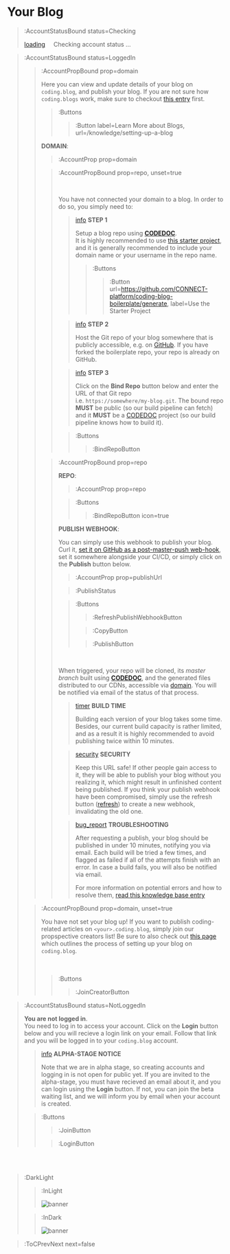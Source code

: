 # Your Blog

> :AccountStatusBound status=Checking
>
> [loading](:Loading (color=text)) &nbsp;&nbsp;&nbsp; Checking account status ...


> :AccountStatusBound status=LoggedIn
> > :AccountPropBound prop=domain
> > 
> > Here you can view and update details of your blog on `coding.blog`, and 
> > publish your blog. If you are not sure how `coding.blogs` work, make sure
> > to checkout [this entry](/knowledge/setting-up-a-blog) first.
> >
> > > :Buttons
> > > > :Button label=Learn More about Blogs, url=/knowledge/setting-up-a-blog
> >
> > **DOMAIN**:
> > > :AccountProp prop=domain
> >
> > > :AccountPropBound prop=repo, unset=true
> > > 
> > > <br>
> > > 
> > > You have not connected your domain to a blog. In order to do so, you simply need to:
> > > 
> > > > [info](:Icon (align=top)) **STEP 1**
> > > >
> > > > Setup a blog repo using [**CODEDOC**](https://codedoc.cc).\
> > > > It is highly recommended to use [this starter project](https://github.com/CONNECT-platform/coding-blog-boilerplate/generate),
> > > > and it is generally recommended to include your domain name or your username in the repo name.
> > > > > :Buttons
> > > > > > :Button url=https://github.com/CONNECT-platform/coding-blog-boilerplate/generate, label=Use the Starter Project
> > >
> > > > [info](:Icon (align=top)) **STEP 2**
> > > >
> > > > Host the Git repo of your blog somewhere that is publicly accessible, e.g. on [GitHub](https://github.com).
> > > > If you have forked the boilerplate repo, your repo is already on GitHub.
> > >
> > > > [info](:Icon (align=top)) **STEP 3**
> > > >
> > > > Click on the **Bind Repo** button below and enter the URL of that Git repo \
> > > > i.e. `https://somewhere/my-blog.git`. The bound repo **MUST** be public (so our build pipeline can fetch)
> > > > and it **MUST** be a [CODEDOC](https://codedoc.cc) project (so our build pipeline knows how to build it).
> > >
> > > > :Buttons
> > > > > :BindRepoButton
> >
> > > :AccountPropBound prop=repo
> > >
> > > **REPO**:
> > > > :AccountProp prop=repo 
> > >
> > > > :Buttons
> > > > > :BindRepoButton icon=true
> > >
> > > **PUBLISH WEBHOOK**:
> > >
> > > You can simply use this webhook to publish your blog. Curl it, [set it on GitHub as a post-master-push 
> > > web-hook](/knowledge/publish-webhook), set it somewhere alongside your
> > > CI/CD, or simply click on the **Publish** button below.
> > > > :AccountProp prop=publishUrl
> > >
> > > > :PublishStatus
> > >
> > > > :Buttons
> > > > > :RefreshPublishWebhookButton
> > > >
> > > > > :CopyButton
> > > >
> > > > > :PublishButton
> > >
> > > <br>
> > >
> > > When triggered, your repo will be cloned, its _master branch_ built using
> > > [**CODEDOC**](https://codedoc.cc), and the generated files distributed to our CDNs, accessible 
> > > via [domain](:AccountProp (prop=domain)).
> > > You will be notified via email of the status of that process.
> > >
> > > > [timer](:Icon) **BUILD TIME**
> > > >
> > > > Building each version of your blog takes some time. Besides, our current build capacity is rather limited,
> > > > and as a result it is highly recommended to avoid publishing twice within 10 minutes.
> > >
> > > > [security](:Icon) **SECURITY**
> > > >
> > > > Keep this URL safe! If other people gain access to it, they will be able to publish your blog
> > > > without you realizing it, which might result in unfinished content being published. If you think
> > > > your publish webhook have been compromised, simply use the refresh button ([refresh](:Icon (align=middle))) to
> > > > create a new webhook, invalidating the old one.
> > >
> > > > [bug_report](:Icon) **TROUBLESHOOTING**
> > > >
> > > > After requesting a publish, your blog should be published in under 10 minutes, notifying you
> > > > via email. Each build will be tried a few times, and flagged as failed if all of the attempts
> > > > finish with an error. In case a build fails, you will also be notified via email.
> > > >
> > > > For more information on potential errors and how to resolve them, 
> > > > [read this knowledge base entry](/knowledge/setting-up-a-blog#troubleshooting)
>
> > :AccountPropBound prop=domain, unset=true
> >
> > You have not set your blog up! If you want to publish coding-related articles on `<your>.coding.blog`,
> > simply join our propspective creators list! Be sure to also check out [this page](/creators) which
> > outlines the process of setting up your blog on `coding.blog`.
> > <br><br><br>
> > > :Buttons
> > > > :JoinCreatorButton


> :AccountStatusBound status=NotLoggedIn
>
> **You are not logged in**. \
> You need to log in to access your account. Click on the **Login** button
> below and you will recieve a login link on your email. Follow that link
> and you will be logged in to your `coding.blog` account.
>
> > [info](:Icon) **ALPHA-STAGE NOTICE**
> >
> > Note that we are in alpha stage, so creating accounts and logging in is not
> > open for public yet. If you are invited to the alpha-stage, you must have
> > recieved an email about it, and you can login using the **Login** button.
> > If not, you can join the beta waiting list, and we will inform you by email
> > when your account is created.
>
> > :Buttons
> > > :JoinButton
> >
> > > :LoginButton

<br><br>

> :DarkLight
> > :InLight
> >
> > ![banner](/img/account-banner.svg)
>
> > :InDark
> >
> > ![banner](/img/account-banner-dark.svg)

> :ToCPrevNext next=false
